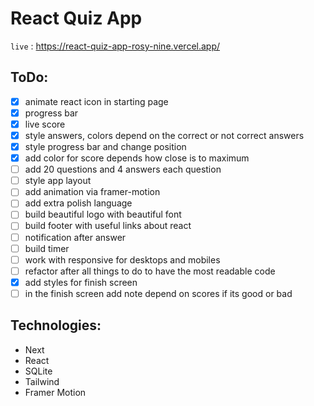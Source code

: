 # React Quiz App

`live` : <https://react-quiz-app-rosy-nine.vercel.app/>

## ToDo:

- [x] animate react icon in starting page
- [x] progress bar
- [x] live score
- [x] style answers, colors depend on the correct or not correct answers
- [x] style progress bar and change position
- [x] add color for score depends how close is to maximum
- [ ] add 20 questions and 4 answers each question
- [ ] style app layout
- [ ] add animation via framer-motion
- [ ] add extra polish language
- [ ] build beautiful logo with beautiful font
- [ ] build footer with useful links about react
- [ ] notification after answer
- [ ] build timer
- [ ] work with responsive for desktops and mobiles
- [ ] refactor after all things to do to have the most readable code
- [x] add styles for finish screen
- [ ] in the finish screen add note depend on scores if its good or bad

## Technologies:

- Next
- React
- SQLite
- Tailwind
- Framer Motion
